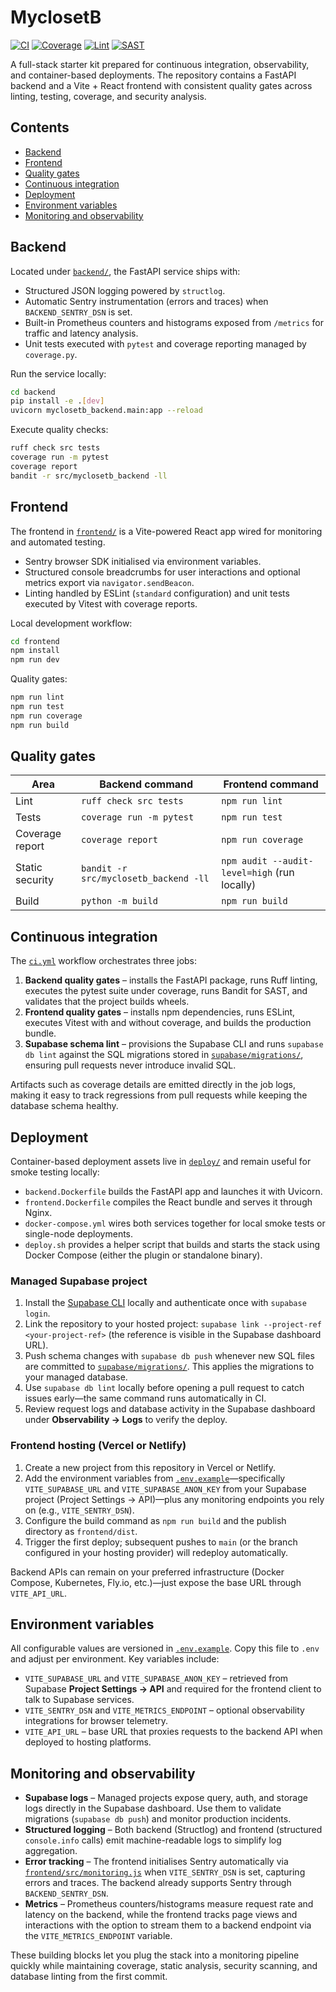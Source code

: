 # MyclosetB

[![CI](https://github.com/your-org/MyclosetB/actions/workflows/ci.yml/badge.svg)](https://github.com/your-org/MyclosetB/actions/workflows/ci.yml)
[![Coverage](https://img.shields.io/badge/coverage-100%25-brightgreen.svg)](backend/tests)
[![Lint](https://img.shields.io/badge/lint-ruff%20%26%20eslint-blue.svg)](.github/workflows/ci.yml)
[![SAST](https://img.shields.io/badge/SAST-bandit%20%26%20npm%20audit-critical.svg)](.github/workflows/ci.yml)

A full-stack starter kit prepared for continuous integration, observability, and container-based deployments. The repository contains a FastAPI backend and a Vite + React frontend with consistent quality gates across linting, testing, coverage, and security analysis.

## Contents

- [Backend](#backend)
- [Frontend](#frontend)
- [Quality gates](#quality-gates)
- [Continuous integration](#continuous-integration)
- [Deployment](#deployment)
- [Environment variables](#environment-variables)
- [Monitoring and observability](#monitoring-and-observability)

## Backend

Located under [`backend/`](backend/), the FastAPI service ships with:

- Structured JSON logging powered by `structlog`.
- Automatic Sentry instrumentation (errors and traces) when `BACKEND_SENTRY_DSN` is set.
- Built-in Prometheus counters and histograms exposed from `/metrics` for traffic and latency analysis.
- Unit tests executed with `pytest` and coverage reporting managed by `coverage.py`.

Run the service locally:

```bash
cd backend
pip install -e .[dev]
uvicorn myclosetb_backend.main:app --reload
```

Execute quality checks:

```bash
ruff check src tests
coverage run -m pytest
coverage report
bandit -r src/myclosetb_backend -ll
```

## Frontend

The frontend in [`frontend/`](frontend/) is a Vite-powered React app wired for monitoring and automated testing.

- Sentry browser SDK initialised via environment variables.
- Structured console breadcrumbs for user interactions and optional metrics export via `navigator.sendBeacon`.
- Linting handled by ESLint (`standard` configuration) and unit tests executed by Vitest with coverage reports.

Local development workflow:

```bash
cd frontend
npm install
npm run dev
```

Quality gates:

```bash
npm run lint
npm run test
npm run coverage
npm run build
```

## Quality gates

| Area                | Backend command                                 | Frontend command            |
| ------------------- | ------------------------------------------------ | --------------------------- |
| Lint                | `ruff check src tests`                           | `npm run lint`              |
| Tests               | `coverage run -m pytest`                         | `npm run test`              |
| Coverage report     | `coverage report`                                | `npm run coverage`          |
| Static security     | `bandit -r src/myclosetb_backend -ll`            | `npm audit --audit-level=high` (run locally) |
| Build               | `python -m build`                                | `npm run build`             |

## Continuous integration

The [`ci.yml`](.github/workflows/ci.yml) workflow orchestrates three jobs:

1. **Backend quality gates** – installs the FastAPI package, runs Ruff linting, executes the pytest suite under coverage, runs Bandit for SAST, and validates that the project builds wheels.
2. **Frontend quality gates** – installs npm dependencies, runs ESLint, executes Vitest with and without coverage, and builds the production bundle.
3. **Supabase schema lint** – provisions the Supabase CLI and runs `supabase db lint` against the SQL migrations stored in [`supabase/migrations/`](supabase/migrations/), ensuring pull requests never introduce invalid SQL.

Artifacts such as coverage details are emitted directly in the job logs, making it easy to track regressions from pull requests while keeping the database schema healthy.

## Deployment

Container-based deployment assets live in [`deploy/`](deploy/) and remain useful for smoke testing locally:

- `backend.Dockerfile` builds the FastAPI app and launches it with Uvicorn.
- `frontend.Dockerfile` compiles the React bundle and serves it through Nginx.
- `docker-compose.yml` wires both services together for local smoke tests or single-node deployments.
- `deploy.sh` provides a helper script that builds and starts the stack using Docker Compose (either the plugin or standalone binary).

### Managed Supabase project

1. Install the [Supabase CLI](https://supabase.com/docs/guides/cli) locally and authenticate once with `supabase login`.
2. Link the repository to your hosted project: `supabase link --project-ref <your-project-ref>` (the reference is visible in the Supabase dashboard URL).
3. Push schema changes with `supabase db push` whenever new SQL files are committed to [`supabase/migrations/`](supabase/migrations/). This applies the migrations to your managed database.
4. Use `supabase db lint` locally before opening a pull request to catch issues early—the same command runs automatically in CI.
5. Review request logs and database activity in the Supabase dashboard under **Observability → Logs** to verify the deploy.

### Frontend hosting (Vercel or Netlify)

1. Create a new project from this repository in Vercel or Netlify.
2. Add the environment variables from [`.env.example`](.env.example)—specifically `VITE_SUPABASE_URL` and `VITE_SUPABASE_ANON_KEY` from your Supabase project (Project Settings → API)—plus any monitoring endpoints you rely on (e.g., `VITE_SENTRY_DSN`).
3. Configure the build command as `npm run build` and the publish directory as `frontend/dist`.
4. Trigger the first deploy; subsequent pushes to `main` (or the branch configured in your hosting provider) will redeploy automatically.

Backend APIs can remain on your preferred infrastructure (Docker Compose, Kubernetes, Fly.io, etc.)—just expose the base URL through `VITE_API_URL`.

## Environment variables

All configurable values are versioned in [`.env.example`](.env.example). Copy this file to `.env` and adjust per environment. Key variables include:

- `VITE_SUPABASE_URL` and `VITE_SUPABASE_ANON_KEY` – retrieved from Supabase **Project Settings → API** and required for the frontend client to talk to Supabase services.
- `VITE_SENTRY_DSN` and `VITE_METRICS_ENDPOINT` – optional observability integrations for browser telemetry.
- `VITE_API_URL` – base URL that proxies requests to the backend API when deployed to hosting platforms.

## Monitoring and observability

- **Supabase logs** – Managed projects expose query, auth, and storage logs directly in the Supabase dashboard. Use them to validate migrations (`supabase db push`) and monitor production incidents.
- **Structured logging** – Both backend (Structlog) and frontend (structured `console.info` calls) emit machine-readable logs to simplify log aggregation.
- **Error tracking** – The frontend initialises Sentry automatically via [`frontend/src/monitoring.js`](frontend/src/monitoring.js) when `VITE_SENTRY_DSN` is set, capturing errors and traces. The backend already supports Sentry through `BACKEND_SENTRY_DSN`.
- **Metrics** – Prometheus counters/histograms measure request rate and latency on the backend, while the frontend tracks page views and interactions with the option to stream them to a backend endpoint via the `VITE_METRICS_ENDPOINT` variable.

These building blocks let you plug the stack into a monitoring pipeline quickly while maintaining coverage, static analysis, security scanning, and database linting from the first commit.
